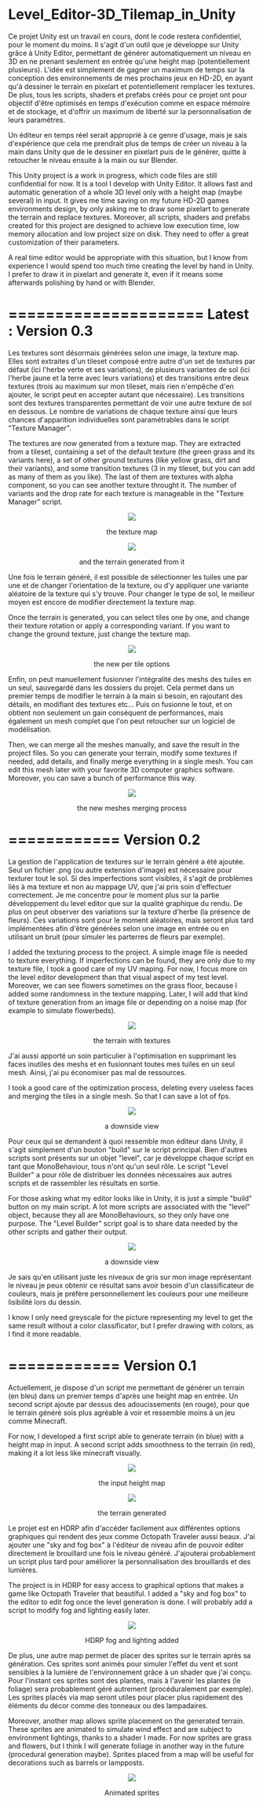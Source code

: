 # Level_Editor-3D_Tilemap_in_Unity

Ce projet Unity est un travail en cours, dont le code restera confidentiel, pour le moment du moins. Il s'agit d'un outil que je développe sur Unity grâce à Unity Editor, permettant de générer automatiquement un niveau en 3D en ne prenant seulement en entrée qu'une height map (potentiellement plusieurs). L'idée est simplement de gagner un maximum de temps sur la conception des environnements de mes prochains jeux en HD-2D, en ayant qu'à dessiner le terrain en pixelart et potentiellement remplacer les textures. De plus, tous les scripts, shaders et prefabs créés pour ce projet ont pour objectif d'être optimisés en temps d'exécution comme en espace mémoire et de stockage, et d'offrir un maximum de liberté sur la personnalisation de leurs paramètres.

Un éditeur en temps réel serait approprié à ce genre d'usage, mais je sais d'expérience que cela me prendrait plus de temps de créer un niveau à la main dans Unity que de le dessiner en pixelart puis de le générer, quitte à retoucher le niveau ensuite à la main ou sur Blender.

This Unity project is a work in progress, which code files are still confidential for now. It is a tool I develop with Unity Editor. It allows fast and automatic generation of a whole 3D level only with a height map (maybe several) in input. It gives me time saving on my future HD-2D games environments design, by only asking me to draw some pixelart to generate the terrain and replace textures. Moreover, all scripts, shaders and prefabs created for this project are designed to achieve low execution time, low memory allocation and low project size on disk. They need to offer a great customization of their parameters.

A real time editor would be appropriate with this situation, but I know from experience I would spend too much time creating the level by hand in Unity. I prefer to draw it in pixelart and generate it, even if it means some afterwards polishing by hand or with Blender.

=====================
Latest : Version 0.3
=====================

Les textures sont désormais générées selon une image, la texture map. Elles sont extraites d'un tileset composé entre autre d'un set de textures par défaut (ici l'herbe verte et ses variations), de plusieurs variantes de sol (ici l'herbe jaune et la terre avec leurs variations) et des transitions entre deux textures (trois au maximum sur mon tileset, mais rien n'empêche d'en ajouter, le script peut en accepter autant que nécessaire). Les transitions sont des textures transparentes permettant de voir une autre texture de sol en dessous. Le nombre de variations de chaque texture ainsi que leurs chances d'apparition individuelles sont paramétrables dans le script "Texture Manager".

The textures are now generated from a texture map. They are extracted from a tileset, containing a set of the default texture (the green grass and its variants here), 
a set of other ground textures (like yellow grass, dirt and their variants), and some transition textures (3 in my tileset, but you can add as many of them as you like). The last of them are textures with alpha component, so you can see another texture throught it. The number of variants and the drop rate for each texture is manageable in the "Texture Manager" script.

<p align="center"><img src="https://user-images.githubusercontent.com/36695417/196054308-95bde081-22b8-4082-8cf0-4381f96ea905.png"></p>
<p align="center">the texture map</p>

<p align="center"><img src="https://user-images.githubusercontent.com/36695417/196054360-642a2046-61bf-4719-827a-9ecd84e9f98e.png"></p>
<p align="center">and the terrain generated from it</p>

Une fois le terrain généré, il est possible de sélectionner les tuiles une par une et de changer l'orientation de la texture, ou d'y appliquer une variante aléatoire de la texture qui s'y trouve. Pour changer le type de sol, le meilleur moyen est encore de modifier directement la texture map.

Once the terrain is generated, you can select tiles one by one, and change their texture rotation or apply a corresponding variant. If you want to change the ground texture, just change the texture map.

<p align="center"><img src="https://user-images.githubusercontent.com/36695417/196054599-ba394e07-1633-4352-8d30-c3115a476329.gif"></p>
<p align="center">the new per tile options</p>

Enfin, on peut manuellement fusionner l'intégralité des meshs des tuiles en un seul, sauvegardé dans les dossiers du projet. Cela permet dans un premier temps de modifier le terrain à la main si besoin, en rajoutant des détails, en modifiant des textures etc... Puis on fusionne le tout, et on obtient non seulement un gain conséquent de performances, mais également un mesh complet que l'on peut retoucher sur un logiciel de modélisation.

Then, we can merge all the meshes manually, and save the result in the project files. So you can generate your terrain, modify some textures if needed, add details, and finally merge everything in a single mesh. You can edit this mesh later with your favorite 3D computer graphics software. Moreover, you can save a bunch of performance this way.

<p align="center"><img src="https://user-images.githubusercontent.com/36695417/196054890-6c6c855a-5013-4db8-b9ee-0867f8baf26f.gif"></p>
<p align="center">the new meshes merging process</p>

============
Version 0.2
============

La gestion de l'application de textures sur le terrain généré a été ajoutée. Seul un fichier .png (ou autre extension d'image) est nécessaire pour texturer tout le sol. Si des imperfections sont visibles, il s'agit de problèmes liés à ma texture et non au mappage UV, que j'ai pris soin d'effectuer correctement. Je me concentre pour le moment plus sur la partie développement du level editor que sur la qualité graphique du rendu. De plus on peut observer des variations sur la texture d'herbe (la présence de fleurs). Ces variations sont pour le moment aléatoires, mais seront plus tard implémentées afin d'être générées selon une image en entrée ou en utilisant un bruit (pour simuler les parterres de fleurs par exemple).

I added the texturing process to the project. A simple image file is needed to texture everything. If imperfections can be found, they are only due to my texture file, I took a good care of my UV maping. For now, I focus more on the level editor development than that visual aspect of my test level. Moreover, we can see flowers sometimes on the grass floor, because I added some randomness in the texture mapping. Later, I will add that kind of texture generation from an image file or depending on a noise map (for example to simulate flowerbeds).

<p align="center"><img src="https://user-images.githubusercontent.com/36695417/195469416-cadff72f-a73d-47d8-8b32-839c7a9759c7.png"></p>
<p align="center">the terrain with textures</p>

J'ai aussi apporté un soin particulier à l'optimisation en supprimant les faces inutiles des meshs et en fusionnant toutes mes tuiles en un seul mesh. Ainsi, j'ai pu économiser pas mal de ressources.

I took a good care of the optimization process, deleting every useless faces and merging the tiles in a single mesh. So that I can save a lot of fps.

<p align="center"><img src="https://user-images.githubusercontent.com/36695417/195469672-982b26e3-4a1d-41b0-8c8e-f0fc986bc26c.png"></p>
<p align="center">a downside view</p>

Pour ceux qui se demandent à quoi ressemble mon éditeur dans Unity, il s'agit simplement d'un bouton "build" sur le script principal. Bien d'autres scripts sont présents sur un objet "level", car je développe chaque script en tant que MonoBehaviour, tous n'ont qu'un seul rôle. Le script "Level Builder" a pour rôle de distribuer les données nécessaires aux autres scripts et de rassembler les résultats en sortie.

For those asking what my editor looks like in Unity, it is just a simple "build" button on my main script. A lot more scripts are associated with the "level" object, because they all are MonoBehaviours, so they only have one purpose. The "Level Builder" script goal is to share data needed by the other scripts and gather their output.

<p align="center"><img src="https://user-images.githubusercontent.com/36695417/195469802-d2120da6-f4b1-41dc-8865-db9af2e8ae42.png"></p>
<p align="center">a downside view</p>

Je sais qu'en utilisant juste les niveaux de gris sur mon image représentant le niveau je peux obtenir ce résultat sans avoir besoin d'un classificateur de couleurs, mais je préfère personnellement les couleurs pour une meilleure lisibilité lors du dessin.

I know I only need greyscale for the picture representing my level to get the same result without a color classificator, but I prefer drawing with colors, as I find it more readable.

============
Version 0.1
============

Actuellement, je dispose d'un script me permettant de générer un terrain (en bleu) dans un premier temps d'après une height map en entrée. Un second script ajoute par dessus des adoucissements (en rouge), pour que le terrain généré sois plus agréable à voir et ressemble moins à un jeu comme Minecraft.

For now, I developed a first script able to generate terrain (in blue) with a height map in input. A second script adds smoothness to the terrain (in red), making it a lot less like minecraft visually.


<p align="center"><img src="https://user-images.githubusercontent.com/36695417/194674299-89d5274d-5af5-469a-9b13-88547a53dd4c.png"></p>
<p align="center">the input height map</p>

<p align="center"><img src="https://user-images.githubusercontent.com/36695417/194674257-63976549-989d-43a5-9dd5-f0993cb4d9c0.png"></p>
<p align="center">the terrain generated</p>


Le projet est en HDRP afin d'accéder facilement aux différentes options graphiques qui rendent des jeux comme Octopath Traveler aussi beaux. J'ai ajouter une "sky and fog box" à l'éditeur de niveau afin de pouvoir éditer directement le brouillard une fois le niveau généré. J'ajouterai probablement un script plus tard pour améliorer la personnalisation des brouillards et des lumières.

The project is in HDRP for easy access to graphical options that makes a game like Octopath Traveler that beautiful. I added a "sky and fog box" to the editor to edit fog once the level generation is done. I will probably add a script to modify fog and lighting easily later.


<p align="center"><img src="https://user-images.githubusercontent.com/36695417/194674784-a8d66d43-c9ad-4778-9cde-97ac1c763162.png"></p>
<p align="center">HDRP fog and lighting added</p>


De plus, une autre map permet de placer des sprites sur le terrain après sa génération. Ces sprites sont animés pour simuler l'effet du vent et sont sensibles à la lumière de l'environnement grâce à un shader que j'ai conçu. Pour l'instant ces sprites sont des plantes, mais à l'avenir les plantes (le foliage) sera probablement géré autrement (procéduralement par exemple). Les sprites placés via map seront utiles pour placer plus rapidement des éléments du décor comme des tonneaux ou des lampadaires.

Moreover, another map allows sprite placement on the generated terrain. These sprites are animated to simulate wind effect and are subject to environment lightings, thanks to a shader I made. For now sprites are grass and flowers, but I think I will generate foliage in another way in the future (procedural generation maybe). Sprites placed from a map will be useful for decorations such as barrels or lampposts.


<p align="center"><img src="https://user-images.githubusercontent.com/36695417/194675398-b5d8069c-9a08-4590-aaef-4af7ff6f7d7e.gif"></p>
<p align="center">Animated sprites</p>

